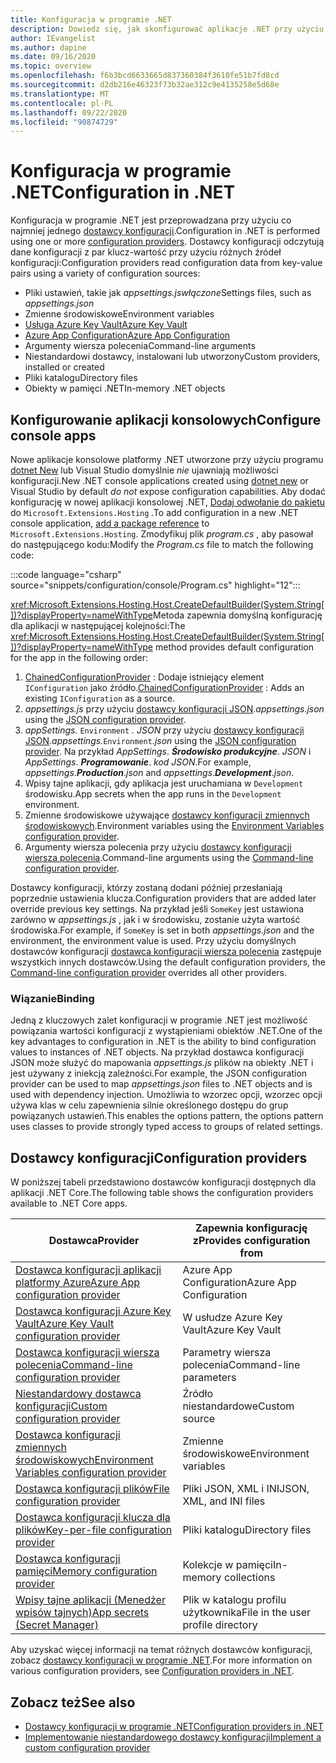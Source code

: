 ```yaml
---
title: Konfiguracja w programie .NET
description: Dowiedz się, jak skonfigurować aplikacje .NET przy użyciu interfejsu API konfiguracji.
author: IEvangelist
ms.author: dapine
ms.date: 09/16/2020
ms.topic: overview
ms.openlocfilehash: f6b3bcd6633665d837360384f3610fe51b7fd8cd
ms.sourcegitcommit: d2db216e46323f73b32ae312c9e4135258e5d68e
ms.translationtype: MT
ms.contentlocale: pl-PL
ms.lasthandoff: 09/22/2020
ms.locfileid: "90874729"
---
```

# <a name="configuration-in-net"></a><span data-ttu-id="73237-103">Konfiguracja w programie .NET</span><span class="sxs-lookup"><span data-stu-id="73237-103">Configuration in .NET</span></span>

<span data-ttu-id="73237-104">Konfiguracja w programie .NET jest przeprowadzana przy użyciu co najmniej jednego [dostawcy konfiguracji](#configuration-providers).</span><span class="sxs-lookup"><span data-stu-id="73237-104">Configuration in .NET is performed using one or more [configuration providers](#configuration-providers).</span></span> <span data-ttu-id="73237-105">Dostawcy konfiguracji odczytują dane konfiguracji z par klucz-wartość przy użyciu różnych źródeł konfiguracji:</span><span class="sxs-lookup"><span data-stu-id="73237-105">Configuration providers read configuration data from key-value pairs using a variety of configuration sources:</span></span>

- <span data-ttu-id="73237-106">Pliki ustawień, takie jak *appsettings.jswłączone*</span><span class="sxs-lookup"><span data-stu-id="73237-106">Settings files, such as *appsettings.json*</span></span>
- <span data-ttu-id="73237-107">Zmienne środowiskowe</span><span class="sxs-lookup"><span data-stu-id="73237-107">Environment variables</span></span>
- [<span data-ttu-id="73237-108">Usługa Azure Key Vault</span><span class="sxs-lookup"><span data-stu-id="73237-108">Azure Key Vault</span></span>](/azure/key-vault/general/overview)
- [<span data-ttu-id="73237-109">Azure App Configuration</span><span class="sxs-lookup"><span data-stu-id="73237-109">Azure App Configuration</span></span>](/azure/azure-app-configuration/overview)
- <span data-ttu-id="73237-110">Argumenty wiersza polecenia</span><span class="sxs-lookup"><span data-stu-id="73237-110">Command-line arguments</span></span>
- <span data-ttu-id="73237-111">Niestandardowi dostawcy, instalowani lub utworzony</span><span class="sxs-lookup"><span data-stu-id="73237-111">Custom providers, installed or created</span></span>
- <span data-ttu-id="73237-112">Pliki katalogu</span><span class="sxs-lookup"><span data-stu-id="73237-112">Directory files</span></span>
- <span data-ttu-id="73237-113">Obiekty w pamięci .NET</span><span class="sxs-lookup"><span data-stu-id="73237-113">In-memory .NET objects</span></span>

## <a name="configure-console-apps"></a><span data-ttu-id="73237-114">Konfigurowanie aplikacji konsolowych</span><span class="sxs-lookup"><span data-stu-id="73237-114">Configure console apps</span></span>

<span data-ttu-id="73237-115">Nowe aplikacje konsolowe platformy .NET utworzone przy użyciu programu [dotnet New](../tools/dotnet-new.md) lub Visual Studio domyślnie *nie* ujawniają możliwości konfiguracji.</span><span class="sxs-lookup"><span data-stu-id="73237-115">New .NET console applications created using [dotnet new](../tools/dotnet-new.md) or Visual Studio by default *do not* expose configuration capabilities.</span></span> <span data-ttu-id="73237-116">Aby dodać konfigurację w nowej aplikacji konsolowej .NET, [Dodaj odwołanie do pakietu](../tools/dotnet-add-package.md) do `Microsoft.Extensions.Hosting` .</span><span class="sxs-lookup"><span data-stu-id="73237-116">To add configuration in a new .NET console application, [add a package reference](../tools/dotnet-add-package.md) to `Microsoft.Extensions.Hosting`.</span></span> <span data-ttu-id="73237-117">Zmodyfikuj plik *program.cs* , aby pasował do następującego kodu:</span><span class="sxs-lookup"><span data-stu-id="73237-117">Modify the *Program.cs* file to match the following code:</span></span>

:::code language="csharp" source="snippets/configuration/console/Program.cs" highlight="12":::

<span data-ttu-id="73237-118"><xref:Microsoft.Extensions.Hosting.Host.CreateDefaultBuilder(System.String[])?displayProperty=nameWithType>Metoda zapewnia domyślną konfigurację dla aplikacji w następującej kolejności:</span><span class="sxs-lookup"><span data-stu-id="73237-118">The <xref:Microsoft.Extensions.Hosting.Host.CreateDefaultBuilder(System.String[])?displayProperty=nameWithType> method provides default configuration for the app in the following order:</span></span>

1. <span data-ttu-id="73237-119">[ChainedConfigurationProvider](xref:Microsoft.Extensions.Configuration.ChainedConfigurationSource) : Dodaje istniejący element `IConfiguration` jako źródło.</span><span class="sxs-lookup"><span data-stu-id="73237-119">[ChainedConfigurationProvider](xref:Microsoft.Extensions.Configuration.ChainedConfigurationSource) : Adds an existing `IConfiguration` as a source.</span></span>
1. <span data-ttu-id="73237-120">*appsettings.js* przy użyciu [dostawcy konfiguracji JSON](configuration-providers.md#file-configuration-provider).</span><span class="sxs-lookup"><span data-stu-id="73237-120">*appsettings.json* using the [JSON configuration provider](configuration-providers.md#file-configuration-provider).</span></span>
1. <span data-ttu-id="73237-121">*appSettings.* `Environment` *. JSON* przy użyciu [dostawcy konfiguracji JSON](configuration-providers.md#file-configuration-provider).</span><span class="sxs-lookup"><span data-stu-id="73237-121">*appsettings.*`Environment`*.json* using the [JSON configuration provider](configuration-providers.md#file-configuration-provider).</span></span> <span data-ttu-id="73237-122">Na przykład *AppSettings*. ***Środowisko produkcyjne***. *JSON* i *AppSettings*. ***Programowanie***. *kod JSON*.</span><span class="sxs-lookup"><span data-stu-id="73237-122">For example, *appsettings*.***Production***.*json* and *appsettings*.***Development***.*json*.</span></span>
1. <span data-ttu-id="73237-123">Wpisy tajne aplikacji, gdy aplikacja jest uruchamiana w `Development` środowisku.</span><span class="sxs-lookup"><span data-stu-id="73237-123">App secrets when the app runs in the `Development` environment.</span></span>
1. <span data-ttu-id="73237-124">Zmienne środowiskowe używające [dostawcy konfiguracji zmiennych środowiskowych](configuration-providers.md#environment-variable-configuration-provider).</span><span class="sxs-lookup"><span data-stu-id="73237-124">Environment variables using the [Environment Variables configuration provider](configuration-providers.md#environment-variable-configuration-provider).</span></span>
1. <span data-ttu-id="73237-125">Argumenty wiersza polecenia przy użyciu [dostawcy konfiguracji wiersza polecenia](configuration-providers.md#command-line-configuration-provider).</span><span class="sxs-lookup"><span data-stu-id="73237-125">Command-line arguments using the [Command-line configuration provider](configuration-providers.md#command-line-configuration-provider).</span></span>

<span data-ttu-id="73237-126">Dostawcy konfiguracji, którzy zostaną dodani później przesłaniają poprzednie ustawienia klucza.</span><span class="sxs-lookup"><span data-stu-id="73237-126">Configuration providers that are added later override previous key settings.</span></span> <span data-ttu-id="73237-127">Na przykład jeśli `SomeKey` jest ustawiona zarówno w *appsettings.js* , jak i w środowisku, zostanie użyta wartość środowiska.</span><span class="sxs-lookup"><span data-stu-id="73237-127">For example, if `SomeKey` is set in both *appsettings.json* and the environment, the environment value is used.</span></span> <span data-ttu-id="73237-128">Przy użyciu domyślnych dostawców konfiguracji [dostawca konfiguracji wiersza polecenia](configuration-providers.md#command-line-configuration-provider) zastępuje wszystkich innych dostawców.</span><span class="sxs-lookup"><span data-stu-id="73237-128">Using the default configuration providers, the [Command-line configuration provider](configuration-providers.md#command-line-configuration-provider) overrides all other providers.</span></span>

### <a name="binding"></a><span data-ttu-id="73237-129">Wiązanie</span><span class="sxs-lookup"><span data-stu-id="73237-129">Binding</span></span>

<span data-ttu-id="73237-130">Jedną z kluczowych zalet konfiguracji w programie .NET jest możliwość powiązania wartości konfiguracji z wystąpieniami obiektów .NET.</span><span class="sxs-lookup"><span data-stu-id="73237-130">One of the key advantages to configuration in .NET is the ability to bind configuration values to instances of .NET objects.</span></span> <span data-ttu-id="73237-131">Na przykład dostawca konfiguracji JSON może służyć do mapowania *appsettings.js* plików na obiekty .NET i jest używany z iniekcją zależności.</span><span class="sxs-lookup"><span data-stu-id="73237-131">For example, the JSON configuration provider can be used to map *appsettings.json* files to .NET objects and is used with dependency injection.</span></span> <span data-ttu-id="73237-132">Umożliwia to wzorzec opcji, wzorzec opcji używa klas w celu zapewnienia silnie określonego dostępu do grup powiązanych ustawień.</span><span class="sxs-lookup"><span data-stu-id="73237-132">This enables the options pattern, the options pattern uses classes to provide strongly typed access to groups of related settings.</span></span>

## <a name="configuration-providers"></a><span data-ttu-id="73237-133">Dostawcy konfiguracji</span><span class="sxs-lookup"><span data-stu-id="73237-133">Configuration providers</span></span>

<span data-ttu-id="73237-134">W poniższej tabeli przedstawiono dostawców konfiguracji dostępnych dla aplikacji .NET Core.</span><span class="sxs-lookup"><span data-stu-id="73237-134">The following table shows the configuration providers available to .NET Core apps.</span></span>

| <span data-ttu-id="73237-135">Dostawca</span><span class="sxs-lookup"><span data-stu-id="73237-135">Provider</span></span>                                                                                                               | <span data-ttu-id="73237-136">Zapewnia konfigurację z</span><span class="sxs-lookup"><span data-stu-id="73237-136">Provides configuration from</span></span>        |
|------------------------------------------------------------------------------------------------------------------------|------------------------------------|
| [<span data-ttu-id="73237-137">Dostawca konfiguracji aplikacji platformy Azure</span><span class="sxs-lookup"><span data-stu-id="73237-137">Azure App configuration provider</span></span>](/azure/azure-app-configuration/quickstart-aspnet-core-app)                          | <span data-ttu-id="73237-138">Azure App Configuration</span><span class="sxs-lookup"><span data-stu-id="73237-138">Azure App Configuration</span></span>            |
| [<span data-ttu-id="73237-139">Dostawca konfiguracji Azure Key Vault</span><span class="sxs-lookup"><span data-stu-id="73237-139">Azure Key Vault configuration provider</span></span>](/azure/key-vault/general/tutorial-net-virtual-machine)                        | <span data-ttu-id="73237-140">W usłudze Azure Key Vault</span><span class="sxs-lookup"><span data-stu-id="73237-140">Azure Key Vault</span></span>                    |
| [<span data-ttu-id="73237-141">Dostawca konfiguracji wiersza polecenia</span><span class="sxs-lookup"><span data-stu-id="73237-141">Command-line configuration provider</span></span>](configuration-providers.md#command-line-configuration-provider)                  | <span data-ttu-id="73237-142">Parametry wiersza polecenia</span><span class="sxs-lookup"><span data-stu-id="73237-142">Command-line parameters</span></span>            |
| [<span data-ttu-id="73237-143">Niestandardowy dostawca konfiguracji</span><span class="sxs-lookup"><span data-stu-id="73237-143">Custom configuration provider</span></span>](custom-configuration-provider.md)                                                      | <span data-ttu-id="73237-144">Źródło niestandardowe</span><span class="sxs-lookup"><span data-stu-id="73237-144">Custom source</span></span>                      |
| [<span data-ttu-id="73237-145">Dostawca konfiguracji zmiennych środowiskowych</span><span class="sxs-lookup"><span data-stu-id="73237-145">Environment Variables configuration provider</span></span>](configuration-providers.md#environment-variable-configuration-provider) | <span data-ttu-id="73237-146">Zmienne środowiskowe</span><span class="sxs-lookup"><span data-stu-id="73237-146">Environment variables</span></span>              |
| [<span data-ttu-id="73237-147">Dostawca konfiguracji plików</span><span class="sxs-lookup"><span data-stu-id="73237-147">File configuration provider</span></span>](configuration-providers.md#file-configuration-provider)                                  | <span data-ttu-id="73237-148">Pliki JSON, XML i INI</span><span class="sxs-lookup"><span data-stu-id="73237-148">JSON, XML, and INI files</span></span>           |
| [<span data-ttu-id="73237-149">Dostawca konfiguracji klucza dla plików</span><span class="sxs-lookup"><span data-stu-id="73237-149">Key-per-file configuration provider</span></span>](configuration-providers.md#key-per-file-configuration-provider)                  | <span data-ttu-id="73237-150">Pliki katalogu</span><span class="sxs-lookup"><span data-stu-id="73237-150">Directory files</span></span>                    |
| [<span data-ttu-id="73237-151">Dostawca konfiguracji pamięci</span><span class="sxs-lookup"><span data-stu-id="73237-151">Memory configuration provider</span></span>](configuration-providers.md#memory-configuration-provider)                              | <span data-ttu-id="73237-152">Kolekcje w pamięci</span><span class="sxs-lookup"><span data-stu-id="73237-152">In-memory collections</span></span>              |
| [<span data-ttu-id="73237-153">Wpisy tajne aplikacji (Menedżer wpisów tajnych)</span><span class="sxs-lookup"><span data-stu-id="73237-153">App secrets (Secret Manager)</span></span>](/aspnet/core/security/app-secrets)                                                      | <span data-ttu-id="73237-154">Plik w katalogu profilu użytkownika</span><span class="sxs-lookup"><span data-stu-id="73237-154">File in the user profile directory</span></span> |

<span data-ttu-id="73237-155">Aby uzyskać więcej informacji na temat różnych dostawców konfiguracji, zobacz [dostawcy konfiguracji w programie .NET](configuration-providers.md).</span><span class="sxs-lookup"><span data-stu-id="73237-155">For more information on various configuration providers, see [Configuration providers in .NET](configuration-providers.md).</span></span>

## <a name="see-also"></a><span data-ttu-id="73237-156">Zobacz też</span><span class="sxs-lookup"><span data-stu-id="73237-156">See also</span></span>

- [<span data-ttu-id="73237-157">Dostawcy konfiguracji w programie .NET</span><span class="sxs-lookup"><span data-stu-id="73237-157">Configuration providers in .NET</span></span>](configuration-providers.md)
- [<span data-ttu-id="73237-158">Implementowanie niestandardowego dostawcy konfiguracji</span><span class="sxs-lookup"><span data-stu-id="73237-158">Implement a custom configuration provider</span></span>](custom-configuration-provider.md)
